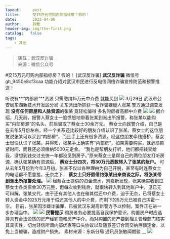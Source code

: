 ```yaml
---
layout:     post
title:      交15万元可购内部指标房？假的！
date:       2022-04-06
author:     转载
header-img: img/the-first.png
catalog:   false
tags:
    - 其他
---
```


<blockquote><p>转载：武汉反诈骗<br>
来源：微信公众号</p></blockquote>

#交15万元可购内部指标房？假的！
[武汉反诈骗]
**武汉反诈骗**
微信号gh_9450e8cf3caa
功能介绍对武汉市民进行反电信网络诈骗宣传防范和预警推送！

听说有**“内部房”**资源
只需缴纳15万元中介费
就能买到
![]({{site.baseurl}}/postimg/3Lusx8pzaXictAj4k5alTmiaibiavbuXSviaWYTrJgm6xJTuo2zVds3xF7Od0AiaVYxLOm7lwFZCyoB84nuUtD729Ivw.gif)
3月29日
武汉市公安局东湖新技术开发区分局
关东派出所抓获一名诈骗嫌疑人张某
警方通过调查发现
**没有任何房屋和人脉资源**的张某
竟轻松骗得
多名购房者高额中介费
![]({{site.baseurl}}/postimg/3Lusx8pzaXictAj4k5alTmiaibiavbuXSviaWJuoOfnUKs3B9Cia7iaLJQpwYV8ahMB7fmA9JD4snfpANw0XcsnIZsnTA.gif)
![]({{site.baseurl}}/postimg/3Lusx8pzaXictAj4k5alTmiaibiavbuXSviaW3icia1hhIEsiaRJ31T8DuqEE2ZmUWJK6niazYWbh01KNXoBXx0mezRcINQ.png)
据介绍，几天前，报警人蔡女士一脸愤怒地带着张某到派出所报警，称张某以能购买“内部房源”的名头，前后骗取了蔡女士30余万元。
蔡女士向民警介绍，自己是在去年5月份左右，经一个关系还比较好的朋友介绍认识了张某。蔡女士的这位朋友说张某可以买到“内部房”，而且手上还有很多资源。经这位朋友牵线搭桥，蔡女士很快认识了张某，并得知，张某手上确实有“内部房”，如果需要购买，就必须抓紧时间，而且还必须缴纳5000元定金。
“我也是帮朋友打听，他们都把钱交给我，没想到钱交过去快一年都没见到房子。”原来蔡女士是帮自己的两位朋友打听房源，确认张某确有资源后，
**蔡女士分四次，将30万元悉数转入了张某的账户。**
可从去年5月份到今年3月初，张某不仅以各种理由为自己开脱，甚至有时连蔡女士的电话都不愿意接。无奈之下，
**蔡女士只好假借约张某出来商谈之际，将张某带到派出所报警处理。**
![]({{site.baseurl}}/postimg/3Lusx8pzaXictAj4k5alTmiaibiavbuXSviaWTBsQ2xNaicxmjwAQXRm0WROSVmBL4xsia0C1Yian5bBnutDoBhZXE7Zcg.png)
经蔡女士提供的资金流水，刘嘉新发现，张某确实收到过蔡女士各类资金30万元整，但每次收到钱后，就很快转入到其他账户中。见已无可辩解，张某交代，由于还有其他人也在催其偿还中介费，迫于无奈，已将蔡女士转入资金中的25万元用于偿还其他人的中介费，而剩下的5万元已被自己挥霍一空。
目前，张某因涉嫌诈骗罪，已被武汉东湖高新警方予以控制。案件正在进一步办理当中。
![]({{site.baseurl}}/postimg/GtWwdCwkv7GFibw2nyFhcye46c1b1N9l1ic5q13Gauib5BuSpqib405Jw3C8UESBiaZiakAWv9gmvL4oXwG6S3oJjXmQ.gif)
![]({{site.baseurl}}/postimg/3Lusx8pzaXictAj4k5alTmiaibiavbuXSviaWF0dGiaAmRTmojic50ic8owOjl0ibnmwHJFUbZasWrFzn0gDxDHnu3KT1Tw.png)
**民警提示**
购房者务必要提高自我保护意识，购置房产时应选择具有合法资质的房产经销商和房产中介。而对购置的房产要到相关管理部门核实其真实性，切勿轻信所谓内部优惠等口头协议以及随意签订合同交纳巨额定金，以免上当被骗，造成财产损失。
素材来源：东新分局
通讯员张敏闻期骏
__
![]({{site.baseurl}}/postimg/8wBAcE4t1v7HxfSYRaUNvazu0an877ZvaA4mACHp0SEhEk1ef65eickSjR2opFwsiccDgCCSOTZSiaENLH95dLlLw.jpeg)
